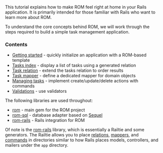 This tutorial explains how to make ROM feel right at home in your Rails application. It is primarily intended for those familiar with Rails who want to learn more about ROM.

To understand the core concepts behind ROM, we will work through the steps required to build
a simple task management application.

### Contents

* [Getting started](/tutorials/rails/getting-started) - quickly initialize an application with a ROM-based template
* [Tasks index](/tutorials/rails/tasks-index) - display a list of tasks using a generated relation
* [Task relation](/tutorials/rails/task-relation) - extend the tasks relation to order results
* [Task mapper](/tutorials/rails/task-mapper) - define a dedicated mapper for domain objects
* [Managing tasks](/tutorials/rails/managing-tasks) - implement create/update/delete actions with commands
* [Validations](/tutorials/rails/validations) - use validators

The following libraries are used throughout:

* [rom](https://github.com/rom-rb/rom) - main gem for the ROM project
* [rom-sql](https://github.com/rom-rb/rom-sql) - database adapter based on [Sequel](https://github.com/jeremyevans/sequel)
* [rom-rails](https://github.com/rom-rb/rom-rails) - Rails integration for ROM

Of note is the [rom-rails](https://github.com/rom-rb/rom-rails) library, which
is essentially a Railtie and some generators. The Railtie allows you to place
[relations](/introduction/relations), [mappers](/introduction/mappers), and
[commands](/introduction/commands) in directories similar to how Rails
places models, controllers, and mailers under the `app` directory. 

